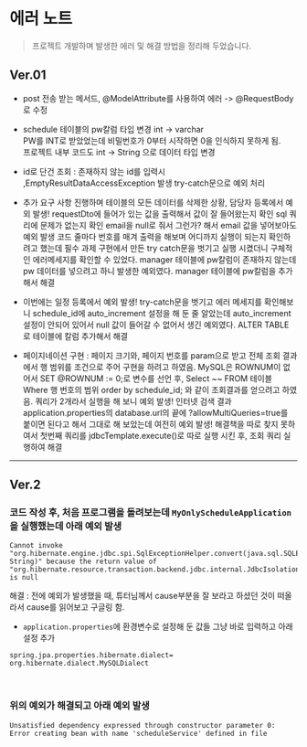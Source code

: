 # 에러 노트
> 프로젝트 개발하며 발생한 에러 및 해결 방법을 정리해 두었습니다.

## Ver.01
- post 전송 받는 메서드, @ModelAttribute를 사용하여 에러 -> @RequestBody로 수정  

- schedule 테이블의 pw칼럼 타입 변경 int -> varchar  
PW를 INT로 받았었는데 비밀번호가 0부터 시작하면 0을 인식하지 못하게 됨.  
프로젝트 내부 코드도 int -> String 으로 데이터 타입 변경  

- id로 단건 조회 : 존재하지 않는 id를 입력시 ,EmptyResultDataAccessException 발생
try-catch문으로 예외 처리

- 추가 요구 사항 진행하며 테이블의 모든 데이터를 삭제한 상황, 담당자 등록에서 예외 발생!
requestDto에 들어가 있는 값을 출력해서 값이 잘 들어왔는지 확인
sql 쿼리에 문제가 없는지 확인
email을 null로 줘서 그런가? 해서 email 값을 넣어보아도 예외 발생
코드 줄마다 번호를 매겨 출력을 해보며 어디까지 실행이 되는지 확인하려고 했는데
필수 과제 구현에서 만든 try catch문을 벗기고 실행 시켰더니 구체적인 에러메세지를 확인할 수 있었다. 
manager 테이블에 pw칼럼이 존재하지 않는데 pw 데이터를 넣으려고 하니 발생한 예외였다.
manager 테이블에 pw칼럼을 추가해서 해결

- 이번에는 일정 등록에서 예외 발생!
try-catch문을 벗기고 에러 메세지를 확인해보니 schedule_id에 auto_increment 설정을 해 둔 줄 알았는데
auto_increment 설정이 안되어 있어서 null 값이 들어갈 수 없어서 생긴 예외였다.
ALTER TABLE 로 테이블에 칼럼 추가해서 해결

- 페이지네이션 구현 : 페이지 크기와, 페이지 번호를 param으로 받고
 전체 조회 결과에서 행 범위를 조건으로 주어 구현을 하려고 하였음.
MySQL은 ROWNUM이 없어서
SET @ROWNUM := 0;로 변수를 선언 후,
Select ~~
FROM 테이블
Where 행 번호의 범위
order by schedule_id;
와 같이 조회결과를 얻으려고 하였음.
쿼리가 2개라서 실행을 해 보니 예외 발생!
인터넷 검색 결과 application.properties의 database.url의 끝에 ?allowMultiQueries=true를 붙이면 된다고 해서
그대로 해 보았는데 여전히 예외 발생!
해결책을 따로 찾지 못하여서
첫번째 쿼리를 jdbcTemplate.execute()로 따로 실행 시킨 후,
조회 쿼리 실행하여 해결
---
## Ver.2

### 코드 작성 후, 처음 프로그램을 돌려보는데 `MyOnlyScheduleApplication`을 실행했는데 아래 예외 발생
```
Cannot invoke "org.hibernate.engine.jdbc.spi.SqlExceptionHelper.convert(java.sql.SQLException, String)" because the return value of "org.hibernate.resource.transaction.backend.jdbc.internal.JdbcIsolationDelegate.sqlExceptionHelper()" is null
```
해결 : 전에 예외가 발생했을 때, 튜터님께서 cause부분을 잘 보라고 하셨던 것이 떠올라서 cause를 읽어보고 구글링 함.
- `application.properties`에 환경변수로 설정해 둔 값들 그냥 바로 입력하고 아래 설정 추가
```
spring.jpa.properties.hibernate.dialect= org.hibernate.dialect.MySQLDialect
```
<br>

### 위의 예외가 해결되고 아래 예외 발생
```
Unsatisfied dependency expressed through constructor parameter 0: Error creating bean with name 'scheduleService' defined in file
```
